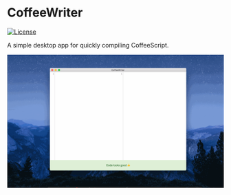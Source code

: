 # CoffeeWriter

[![License](https://img.shields.io/github/license/mike182uk/coffee-writer.svg?style=flat-square)](https://www.npmjs.com/package/coffee-writer)

A simple desktop app for quickly compiling CoffeeScript.

![](example.gif)
